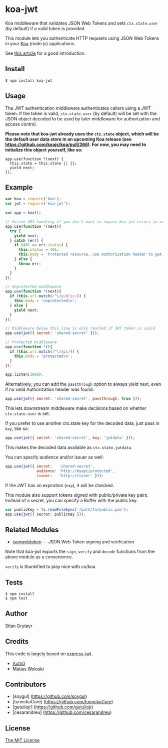# koa-jwt

Koa middleware that validates JSON Web Tokens and sets `ctx.state.user`
(by default) if a valid token is provided.

This module lets you authenticate HTTP requests using JSON Web Tokens
in your [Koa](http://koajs.com/) (node.js) applications.

See [this article](http://blog.auth0.com/2014/01/07/angularjs-authentication-with-cookies-vs-token/)
for a good introduction.

## Install

```
$ npm install koa-jwt
```

## Usage

The JWT authentication middleware authenticates callers using a JWT
token.  If the token is valid, `ctx.state.user` (by default) will be set
with the JSON object decoded to be used by later middleware for
authorization and access control.

**Please note that koa-jwt already uses the `ctx.state` object, which will 
be the default user data store in an upcoming Koa release (see https://github.com/koajs/koa/pull/366). 
For now, you may need to initialize this object yourself, like so:**

```
app.use(function *(next) {
  this.state = this.state || {};
  yield next;
});
```


## Example

```js
var koa = require('koa');
var jwt = require('koa-jwt');

var app = koa();

// Custom 401 handling if you don't want to expose koa-jwt errors to users
app.use(function *(next){
  try {
    yield next;
  } catch (err) {
    if (401 == err.status) {
      this.status = 401;
      this.body = 'Protected resource, use Authorization header to get access\n';
    } else {
      throw err;
    }
  }
});

// Unprotected middleware
app.use(function *(next){
  if (this.url.match(/^\/public/)) {
    this.body = 'unprotected\n';
  } else {
    yield next;
  }
});

// Middleware below this line is only reached if JWT token is valid
app.use(jwt({ secret: 'shared-secret' }));

// Protected middleware
app.use(function *(){
  if (this.url.match(/^\/api/)) {
    this.body = 'protected\n';
  }
});

app.listen(3000);
```


Alternatively, you can add the `passthrough` option to always yield next,
even if no valid Authorization header was found:
```js
app.use(jwt({ secret: 'shared-secret', passthrough: true }));
```
This lets downstream middleware make decisions based on whether `ctx.state.user` is set.


If you prefer to use another ctx.state key for the decoded data, just pass in `key`, like so:
```js
app.use(jwt({ secret: 'shared-secret', key: 'jwtdata' }));
```
This makes the decoded data available as `ctx.state.jwtdata`.

You can specify audience and/or issuer as well:
```js
app.use(jwt({ secret:   'shared-secret',
              audience: 'http://myapi/protected',
              issuer:   'http://issuer' }));
```
If the JWT has an expiration (`exp`), it will be checked.


This module also support tokens signed with public/private key pairs. Instead
of a secret, you can specify a Buffer with the public key:
```js
var publicKey = fs.readFileSync('/path/to/public.pub');
app.use(jwt({ secret: publicKey }));
```

## Related Modules

- [jsonwebtoken](https://github.com/auth0/node-jsonwebtoken) — JSON Web Token signing
and verification

Note that koa-jwt exports the `sign`, `verify` and `decode` functions from the above module as a convenience.

`verify` is thunkified to play nice with co/koa

## Tests

    $ npm install
    $ npm test

## Author

Stian Grytøyr

## Credits

This code is largely based on [express-jwt](https://github.com/auth0/express-jwt).

  - [Auth0](http://auth0.com/)
  - [Matias Woloski](http://github.com/woloski)

## Contributors
- [soygul] (https://github.com/soygul)
- [tunnckoCore] (https://github.com/tunnckoCore)
- [getuliojr] (https://github.com/getuliojr)
- [cesarandreu] (https://github.com/cesarandreu)

## License

[The MIT License](http://opensource.org/licenses/MIT)

